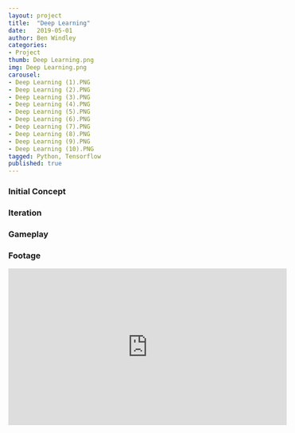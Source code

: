 ```yaml
---
layout: project
title:  "Deep Learning"
date:   2019-05-01
author: Ben Windley
categories:
- Project
thumb: Deep Learning.png
img: Deep Learning.png
carousel:
- Deep Learning (1).PNG
- Deep Learning (2).PNG
- Deep Learning (3).PNG
- Deep Learning (4).PNG
- Deep Learning (5).PNG
- Deep Learning (6).PNG
- Deep Learning (7).PNG
- Deep Learning (8).PNG
- Deep Learning (9).PNG
- Deep Learning (10).PNG
tagged: Python, Tensorflow
published: true
---
```


### Initial Concept



### Iteration



### Gameplay



### Footage

<p style="text-align: center">
<iframe width="560" height="315" src="https://www.youtube.com/embed/Id_QHFOpT5Y?rel=0&amp;showinfo=0" frameborder="0" allow="autoplay; encrypted-media" allowfullscreen></iframe>
</p>